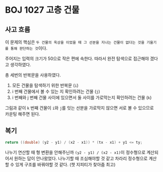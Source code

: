 # BOJ 1027 고층 건물

## 사고 흐름

이 문제의 핵심은 `두 건물의 옥상을 이었을 때 그 선분을 지나는 건물이 없다는 것을 기울기를 통해 판단하는 것`이다.

주어지는 입력의 크기가 50으로 작은 편에 속한다. 따라서 완전 탐색으로 접근해야 겠다고 생각하였다.

총 세번의 반복문을 사용하였다.
1. 모든 건물을 탐색하기 위한 반복문 (`i`)
2. i 번째 건물에서 볼 수 있는 지 확인하려는 건물 (`j`)
3. i 번째와 j 번째 건물 사이에 있으면서 둘 사이를 가로막는지 확인하려는 건물 (`k`)

그림과 같이 `k` 번째 건물이 `i`와 `j`를 잇는 선분을 가로막지 않으면 서로 볼 수 있으므로 카운팅 해주면 된다.

## 복기

```java
return ((double) (y2 - y1) / (x2 - x1)) * (tx - x1) + y1 <= ty;
```
나누기 연산할 때 형 변환을 안해주닌까 `(y2 - y1) / (x2 - x1)`이 정수형으로 계산되어서 원하는 답이 안나왔었다. 나누기할 때 조심해야할 것 같고 차라리 정수형으로 계산할 수 있게 구조를 바꿔야할 것 같다. (챗 지피티가 찾아줌 최고)
